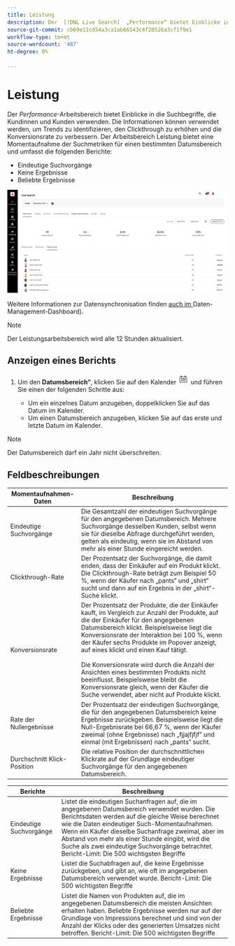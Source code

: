 ```yaml
---
title: Leistung
description: Der  [!DNL Live Search]  „Performance“ bietet Einblicke in die Suchbegriffe, die Kundinnen und Kunden verwenden.
source-git-commit: cb69e11cd54a3ca1ab66543c4f28526a3cf1f9e1
workflow-type: tm+mt
source-wordcount: '487'
ht-degree: 0%

---
```


# Leistung

Der *Performance*-Arbeitsbereich bietet Einblicke in die Suchbegriffe, die Kundinnen und Kunden verwenden. Die Informationen können verwendet werden, um Trends zu identifizieren, den Clickthrough zu erhöhen und die Konversionsrate zu verbessern. Der Arbeitsbereich Leistung bietet eine Momentaufnahme der Suchmetriken für einen bestimmten Datumsbereich und umfasst die folgenden Berichte:

* Eindeutige Suchvorgänge
* Keine Ergebnisse
* Beliebte Ergebnisse

![Leistung](assets/performance-unique-searches.png)

Weitere Informationen zur Datensynchronisation finden [ auch im ](https://experienceleague.adobe.com/docs/commerce-admin/systems/data-transfer/data-dashboard.html?lang=de)Daten-Management-Dashboard).

>[!NOTE]
>
>Der Leistungsarbeitsbereich wird alle 12 Stunden aktualisiert.

## Anzeigen eines Berichts

1. Um den **Datumsbereich“**, klicken Sie auf den Kalender ![Kalender](assets/btn-calendar.png) und führen Sie einen der folgenden Schritte aus:

   * Um ein einzelnes Datum anzugeben, doppelklicken Sie auf das Datum im Kalender.
   * Um einen Datumsbereich anzugeben, klicken Sie auf das erste und letzte Datum im Kalender.

>[!NOTE]
>
>Der Datumsbereich darf ein Jahr nicht überschreiten.

## Feldbeschreibungen

| Momentaufnahmen-Daten | Beschreibung |
|--- |--- |
| Eindeutige Suchvorgänge | Die Gesamtzahl der eindeutigen Suchvorgänge für den angegebenen Datumsbereich. Mehrere Suchvorgänge desselben Kunden, selbst wenn sie für dieselbe Abfrage durchgeführt werden, gelten als eindeutig, wenn sie im Abstand von mehr als einer Stunde eingereicht werden. |
| Clickthrough-Rate | Der Prozentsatz der Suchvorgänge, die damit enden, dass der Einkäufer auf ein Produkt klickt. Die Clickthrough-Rate beträgt zum Beispiel 50 %, wenn der Käufer nach „pants“ und „shirt“ sucht und dann auf ein Ergebnis in der „shirt“-Suche klickt. |
| Konversionsrate | Der Prozentsatz der Produkte, die der Einkäufer kauft, im Vergleich zur Anzahl der Produkte, auf die der Einkäufer für den angegebenen Datumsbereich klickt. Beispielsweise liegt die Konversionsrate der Interaktion bei 100 %, wenn der Käufer sechs Produkte im Popover anzeigt, auf eines klickt und einen Kauf tätigt. <br /><br />Die Konversionsrate wird durch die Anzahl der Ansichten eines bestimmten Produkts nicht beeinflusst. Beispielsweise bleibt die Konversionsrate gleich, wenn der Käufer die Suche verwendet, aber nicht auf Produkte klickt. |
| Rate der Nullergebnisse | Der Prozentsatz der eindeutigen Suchvorgänge, die für den angegebenen Datumsbereich keine Ergebnisse zurückgeben. Beispielsweise liegt die Null-Ergebnisrate bei 66,67 %, wenn der Käufer zweimal (ohne Ergebnisse) nach „fjjajfjfjf“ und einmal (mit Ergebnissen) nach „pants“ sucht. |
| Durchschnitt Klick-Position | Die relative Position der durchschnittlichen Klickrate auf der Grundlage eindeutiger Suchvorgänge für den angegebenen Datumsbereich. |

| Berichte | Beschreibung |
|--- |--- |
| Eindeutige Suchvorgänge | Listet die eindeutigen Suchanfragen auf, die im angegebenen Datumsbereich verwendet wurden. Die Berichtsdaten werden auf die gleiche Weise berechnet wie die Daten eindeutiger Such-Momentaufnahmen. Wenn ein Käufer dieselbe Suchanfrage zweimal, aber im Abstand von mehr als einer Stunde eingibt, wird die Suche als zwei eindeutige Suchvorgänge betrachtet. Bericht-Limit: Die 500 wichtigsten Begriffe |
| Keine Ergebnisse | Listet die Suchabfragen auf, die keine Ergebnisse zurückgeben, und gibt an, wie oft im angegebenen Datumsbereich verwendet wurde. Bericht-Limit: Die 500 wichtigsten Begriffe |
| Beliebte Ergebnisse | Listet die Namen von Produkten auf, die im angegebenen Datumsbereich die meisten Ansichten erhalten haben. Beliebte Ergebnisse werden nur auf der Grundlage von Impressions berechnet und sind von der Anzahl der Klicks oder des generierten Umsatzes nicht betroffen. Bericht-Limit: Die 500 wichtigsten Begriffe |
